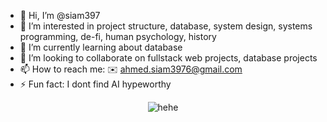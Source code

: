 
- 👋 Hi, I’m @siam397
- 👀 I’m interested in project structure, database, system design, systems programming, de-fi, human psychology, history
- 🌱 I’m currently learning about database
- 🤝 I’m looking to collaborate on fullstack web projects, database projects
- 📫 How to reach me: ✉️ ahmed.siam3976@gmail.com
- ⚡ Fun fact: I dont find AI hypeworthy

<p align="center">
  <img src="https://encrypted-tbn0.gstatic.com/images?q=tbn:ANd9GcQK2q7bzG0_aPsbh7Ikg4b2vN4u0kTmURmc7A&s" alt="hehe"/>
</p>

